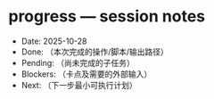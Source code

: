 # progress — session notes

- Date: 2025-10-28
- Done: （本次完成的操作/脚本/输出路径）
- Pending: （尚未完成的子任务）
- Blockers: （卡点及需要的外部输入）
- Next: （下一步最小可执行计划）

